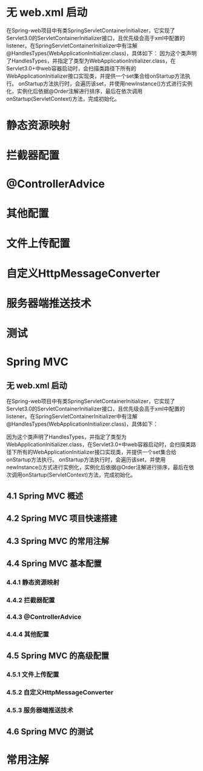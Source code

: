 # 无 web.xml 启动
在Spring-web项目中有类SpringServletContainerInitializer，它实现了Servlet3.0的ServletContainerInitializer接口，且优先级会高于xml中配置的listener。在SpringServletContainerInitializer中有注解@HandlesTypes(WebApplicationInitializer.class)，具体如下：
因为这个类声明了HandlesTypes，并指定了类型为WebApplicationInitializer.class，在Servlet3.0+中web容器启动时，会扫描类路径下所有的WebApplicationInitializer接口实现类，并提供一个set集合给onStartup方法执行。
onStartup方法执行时，会遍历该set，并使用newInstance()方式进行实例化，实例化后依据@Order注解进行排序，最后在依次调用onStartup(ServletContext)方法，完成初始化。
# 静态资源映射
# 拦截器配置
# @ControllerAdvice
# 其他配置
# 文件上传配置
# 自定义HttpMessageConverter
# 服务器端推送技术
# 测试

# Spring MVC

## 无 web.xml 启动

在Spring-web项目中有类SpringServletContainerInitializer，它实现了Servlet3.0的ServletContainerInitializer接口，且优先级会高于xml中配置的listener。在SpringServletContainerInitializer中有注解@HandlesTypes(WebApplicationInitializer.class)，具体如下：

因为这个类声明了HandlesTypes，并指定了类型为WebApplicationInitializer.class，在Servlet3.0+中web容器启动时，会扫描类路径下所有的WebApplicationInitializer接口实现类，并提供一个set集合给onStartup方法执行。
onStartup方法执行时，会遍历该set，并使用newInstance()方式进行实例化，实例化后依据@Order注解进行排序，最后在依次调用onStartup(ServletContext)方法，完成初始化。

## 4.1 Spring MVC 概述

## 4.2 Spring MVC 项目快速搭建

## 4.3 Spring MVC 的常用注解

## 4.4 Spring MVC 基本配置

### 4.4.1 静态资源映射

### 4.4.2 拦截器配置

### 4.4.3 @ControllerAdvice

### 4.4.4 其他配置

## 4.5 Spring MVC 的高级配置

### 4.5.1 文件上传配置

### 4.5.2 自定义HttpMessageConverter

### 4.5.3 服务器端推送技术

## 4.6 Spring MVC 的测试

# 常用注解